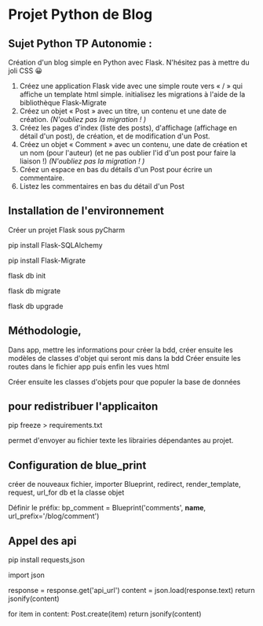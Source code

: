 # Projet Python de Blog

## Sujet Python TP Autonomie :
Création d'un blog simple en Python avec Flask. N'hésitez pas à mettre du joli CSS 😀

1. Créez une application Flask vide avec une simple route vers « / » qui affiche un template html simple.
initialisez les migrations à l'aide de la bibliothèque Flask-Migrate
2. Créez un objet « Post » avec un titre, un contenu et une date de création.
_(N'oubliez pas la migration ! )_
3. Créez les pages d'index (liste des posts), d'affichage (affichage en détail d'un post), de création, et de modification d'un Post.
4. Créez un objet « Comment » avec un contenu, une date de création et un nom (pour l'auteur) (et ne pas oublier l'id d'un post pour faire la liaison !)
_(N'oubliez pas la migration ! )_
5. Créez un espace en bas du détails d'un Post pour écrire un commentaire.
6. Listez les commentaires en bas du détail d'un Post


## Installation de l'environnement

Créer un projet Flask sous pyCharm

pip install Flask-SQLAlchemy

pip install Flask-Migrate

flask db init

flask db migrate

flask db upgrade

## Méthodologie,

Dans app, mettre les informations pour créer la bdd, créer ensuite les modèles de classes d'objet qui seront mis dans la bdd
Créer ensuite les routes dans le fichier app puis enfin les vues html

Créer ensuite les classes d'objets pour que populer la base de données

## pour redistribuer l'applicaiton

pip freeze > requirements.txt

permet d'envoyer au fichier texte les librairies dépendantes au projet.

## Configuration de blue_print
créer de nouveaux fichier, importer  Blueprint, redirect, render_template, request, url_for
db et la classe objet

Définir le préfix:
bp_comment = Blueprint('comments', __name__, url_prefix='/blog/comment')


## Appel des api

pip install requests,json

import json

response = response.get('api_url')
content = json.load(response.text)
return jsonify(content)

for item in content:
    Post.create(item)
return jsonify(content)
